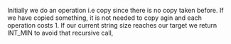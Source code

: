 Initially we do an operation i.e copy since there is no copy taken before. If we have copied something, it is not needed to copy agin and each operation costs 1. If our current string size reaches our target we return INT_MIN to avoid that recursive call,